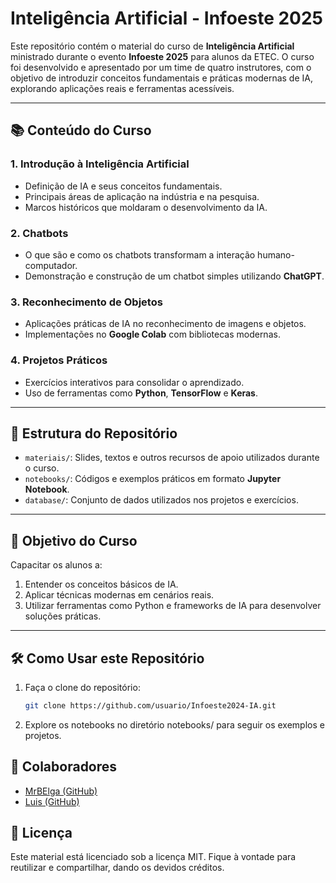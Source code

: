 # Inteligência Artificial - Infoeste 2025

Este repositório contém o material do curso de **Inteligência Artificial** ministrado durante o evento **Infoeste 2025** para alunos da ETEC. O curso foi desenvolvido e apresentado por um time de quatro instrutores, com o objetivo de introduzir conceitos fundamentais e práticas modernas de IA, explorando aplicações reais e ferramentas acessíveis.

---

## 📚 **Conteúdo do Curso**

### 1. **Introdução à Inteligência Artificial**
- Definição de IA e seus conceitos fundamentais.
- Principais áreas de aplicação na indústria e na pesquisa.
- Marcos históricos que moldaram o desenvolvimento da IA.

### 2. **Chatbots**
- O que são e como os chatbots transformam a interação humano-computador.
- Demonstração e construção de um chatbot simples utilizando **ChatGPT**.

### 3. **Reconhecimento de Objetos**
- Aplicações práticas de IA no reconhecimento de imagens e objetos.
- Implementações no **Google Colab** com bibliotecas modernas.

### 4. **Projetos Práticos**
- Exercícios interativos para consolidar o aprendizado.
- Uso de ferramentas como **Python**, **TensorFlow** e **Keras**.

---

## 📁 **Estrutura do Repositório**

- `materiais/`: Slides, textos e outros recursos de apoio utilizados durante o curso.
- `notebooks/`: Códigos e exemplos práticos em formato **Jupyter Notebook**.
- `database/`: Conjunto de dados utilizados nos projetos e exercícios.

---

## 🎯 **Objetivo do Curso**

Capacitar os alunos a:
1. Entender os conceitos básicos de IA.
2. Aplicar técnicas modernas em cenários reais.
3. Utilizar ferramentas como Python e frameworks de IA para desenvolver soluções práticas.

---

## 🛠️ **Como Usar este Repositório**

1. Faça o clone do repositório:
   ```bash
   git clone https://github.com/usuario/Infoeste2024-IA.git
2. Explore os notebooks no diretório notebooks/ para seguir os exemplos e projetos.

## 🤝 **Colaboradores**
- [MrBElga (GitHub)](https://github.com/MrBElga)
- [Luis (GitHub)](https://github.com/yuisilumi)




## 📄 **Licença**
Este material está licenciado sob a licença MIT. Fique à vontade para reutilizar e compartilhar, dando os devidos créditos.

